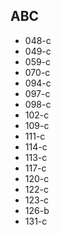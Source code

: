 ## ABC
- 048-c
- 049-c
- 059-c
- 070-c
- 094-c
- 097-c
- 098-c
- 102-c
- 109-c
- 111-c
- 114-c
- 113-c
- 117-c
- 120-c
- 122-c
- 123-c
- 126-b
- 131-c

